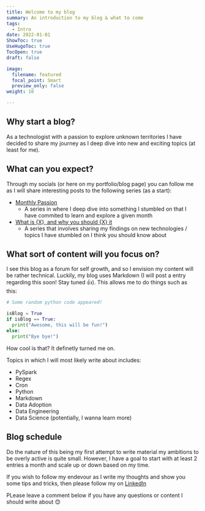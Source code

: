 ```yaml
---
title: Welcome to my blog
summary: An introduction to my blog & what to come
tags:
  - Intro
date: 2022-01-01
ShowToc: true
UseHugoToc: true
TocOpen: true
draft: false

image:
  filename: featured
  focal_point: Smart
  preview_only: false
weight: 10

---
```


## Why start a blog?

As a technologist with a passion to explore unknown territories I have decided to share my journey as I deep dive into new and exciting topics (at least for me).

## What can you expect?

Through my socials (or here on my portfolio/blog page) you can follow me as I will share interesting posts to the following series (as a start):

- [Monthly Passion](../../tutorials/monthlypassion/)
  - A series in where I deep dive into something I stumbled on that I have commited to learn and explore a given month
- [What is {X}, and why you should {X} it](../../tutorials/whatisx/)
  - A series that involves sharing my findings on new technologies / topics I have stumbled on I think you should know about


## What sort of content will you focus on?

I see this blog as a forum for self growth, and so I envision my content will be rather technical. Luckily, my blog uses Markdown (I will post a entry regarding this soon! Stay tuned 👍). This allows me to do things such as this:

```python
# Some random python code appeared!

isBlog = True
if isBlog == True:
  print("Awesome, this will be fun!")
else:
  print("Bye bye!")
```

How cool is that? It definetly turned me on. 

Topics in which I will most likely write about includes:

- PySpark
- Regex
- Cron
- Python
- Markdown
- Data Adoption
- Data Engineering
- Data Science (potentially, I wanna learn more)

## Blog schedule

Do the nature of this being my first attempt to write material my ambitions to be overly active is quite small. However, I have a goal to start with at least 2 entries a month and scale up or down based on my time. 

If you wish to follow my endevour as I write my thoughts and show you some tips and tricks, then please follow my on [LinkedIn](https://linkedin.com/in/oscar-dyremyhr/)

PLease leave a comment below if you have any questions or content I should write about 😊
